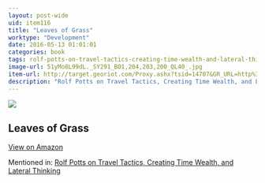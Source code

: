 ```yaml
---
layout: post-wide
uid: item116
title: "Leaves of Grass"
worktype: "Development"
date: 2016-05-13 01:01:01
categories: book
tags: rolf-potts-on-travel-tactics-creating-time-wealth-and-lateral-thinking
image-url: 51yMo8L99dL._SY291_BO1,204,203,200_QL40_.jpg
item-url: http://target.georiot.com/Proxy.ashx?tsid=14707&GR_URL=http%3A%2F%2Fwww.amazon.com%2FLeaves-Grass-Walt-Whitman%2Fdp%2F1934451525%2F
description: "Rolf Potts on Travel Tactics, Creating Time Wealth, and Lateral Thinking"
---
```

<a href="http://target.georiot.com/Proxy.ashx?tsid=14707&GR_URL=http%3A%2F%2Fwww.amazon.com%2FLeaves-Grass-Walt-Whitman%2Fdp%2F1934451525%2F" target="blank"><img src="../../../../img/thumbs/51yMo8L99dL._SY291_BO1,204,203,200_QL40_.jpg" class="prod-img"></a>
<h2>Leaves of Grass</h2>
<p><a class="btn btn-primary" href="http://target.georiot.com/Proxy.ashx?tsid=14707&GR_URL=http%3A%2F%2Fwww.amazon.com%2FLeaves-Grass-Walt-Whitman%2Fdp%2F1934451525%2F" target="blank">View on Amazon</a><p>
<p>Mentioned in: <a href="http://fourhourworkweek.com/2014/11/04/rolf-potts/" target="blank">Rolf Potts on Travel Tactics, Creating Time Wealth, and Lateral Thinking</a></p>
